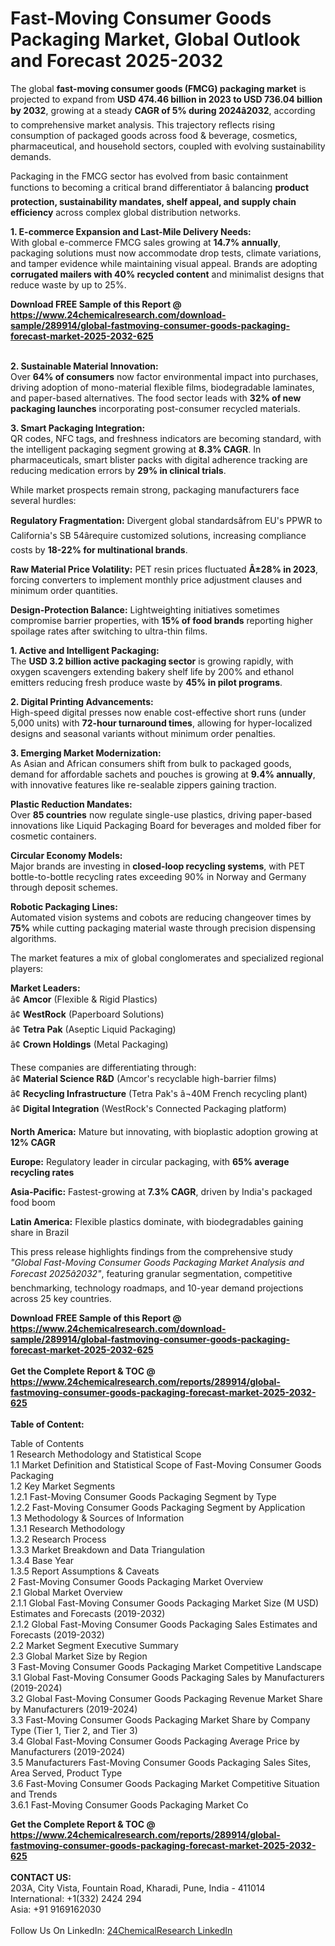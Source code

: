<h1>Fast-Moving Consumer Goods Packaging Market, Global Outlook and Forecast 2025-2032</h1><p>The global <strong>fast-moving consumer goods (FMCG) packaging market</strong> is projected to expand from <strong>USD 474.46 billion in 2023 to USD 736.04 billion by 2032</strong>, growing at a steady <strong>CAGR of 5% during 2024â2032</strong>, according to comprehensive market analysis. This trajectory reflects rising consumption of packaged goods across food &amp; beverage, cosmetics, pharmaceutical, and household sectors, coupled with evolving sustainability demands.</p><p>Packaging in the FMCG sector has evolved from basic containment functions to becoming a critical brand differentiator â balancing <strong>product protection, sustainability mandates, shelf appeal, and supply chain efficiency</strong> across complex global distribution networks.</p><p><strong>1. E-commerce Expansion and Last-Mile Delivery Needs:</strong><br>
With global e-commerce FMCG sales growing at <strong>14.7% annually</strong>, packaging solutions must now accommodate drop tests, climate variations, and tamper evidence while maintaining visual appeal. Brands are adopting <strong>corrugated mailers with 40% recycled content</strong> and minimalist designs that reduce waste by up to 25%.</p><div><b>Download FREE Sample of this Report @ 
            <a href="https://www.24chemicalresearch.com/download-sample/289914/global-fastmoving-consumer-goods-packaging-forecast-market-2025-2032-625">
            https://www.24chemicalresearch.com/download-sample/289914/global-fastmoving-consumer-goods-packaging-forecast-market-2025-2032-625</a></b></div><br><p><strong>2. Sustainable Material Innovation:</strong><br>
Over <strong>64% of consumers</strong> now factor environmental impact into purchases, driving adoption of mono-material flexible films, biodegradable laminates, and paper-based alternatives. The food sector leads with <strong>32% of new packaging launches</strong> incorporating post-consumer recycled materials.</p><p><strong>3. Smart Packaging Integration:</strong><br>
QR codes, NFC tags, and freshness indicators are becoming standard, with the intelligent packaging segment growing at <strong>8.3% CAGR</strong>. In pharmaceuticals, smart blister packs with digital adherence tracking are reducing medication errors by <strong>29% in clinical trials</strong>.</p><p>While market prospects remain strong, packaging manufacturers face several hurdles:</p><p><strong>Regulatory Fragmentation:</strong> Divergent global standardsâfrom EU's PPWR to California's SB 54ârequire customized solutions, increasing compliance costs by <strong>18-22% for multinational brands</strong>.</p><p><strong>Raw Material Price Volatility:</strong> PET resin prices fluctuated <strong>Â±28% in 2023</strong>, forcing converters to implement monthly price adjustment clauses and minimum order quantities.</p><p><strong>Design-Protection Balance:</strong> Lightweighting initiatives sometimes compromise barrier properties, with <strong>15% of food brands</strong> reporting higher spoilage rates after switching to ultra-thin films.</p><p><strong>1. Active and Intelligent Packaging:</strong><br>
The <strong>USD 3.2 billion active packaging sector</strong> is growing rapidly, with oxygen scavengers extending bakery shelf life by 200% and ethanol emitters reducing fresh produce waste by <strong>45% in pilot programs</strong>.</p><p><strong>2. Digital Printing Advancements:</strong><br>
High-speed digital presses now enable cost-effective short runs (under 5,000 units) with <strong>72-hour turnaround times</strong>, allowing for hyper-localized designs and seasonal variants without minimum order penalties.</p><p><strong>3. Emerging Market Modernization:</strong><br>
As Asian and African consumers shift from bulk to packaged goods, demand for affordable sachets and pouches is growing at <strong>9.4% annually</strong>, with innovative features like re-sealable zippers gaining traction.</p><p><strong>Plastic Reduction Mandates:</strong><br>
	Over <strong>85 countries</strong> now regulate single-use plastics, driving paper-based innovations like Liquid Packaging Board for beverages and molded fiber for cosmetic containers.</p><p><strong>Circular Economy Models:</strong><br>
	Major brands are investing in <strong>closed-loop recycling systems</strong>, with PET bottle-to-bottle recycling rates exceeding 90% in Norway and Germany through deposit schemes.</p><p><strong>Robotic Packaging Lines:</strong><br>
	Automated vision systems and cobots are reducing changeover times by <strong>75%</strong> while cutting packaging material waste through precision dispensing algorithms.</p><p>The market features a mix of global conglomerates and specialized regional players:</p><p><strong>Market Leaders:</strong> <br>
â¢ <strong>Amcor</strong> (Flexible &amp; Rigid Plastics) <br>
â¢ <strong>WestRock</strong> (Paperboard Solutions) <br>
â¢ <strong>Tetra Pak</strong> (Aseptic Liquid Packaging) <br>
â¢ <strong>Crown Holdings</strong> (Metal Packaging)</p><p>These companies are differentiating through:<br>
â¢ <strong>Material Science R&amp;D</strong> (Amcor's recyclable high-barrier films)<br>
â¢ <strong>Recycling Infrastructure</strong> (Tetra Pak's â¬40M French recycling plant)<br>
â¢ <strong>Digital Integration</strong> (WestRock's Connected Packaging platform)</p><p><strong>North America:</strong> Mature but innovating, with bioplastic adoption growing at <strong>12% CAGR</strong></p><p><strong>Europe:</strong> Regulatory leader in circular packaging, with <strong>65% average recycling rates</strong></p><p><strong>Asia-Pacific:</strong> Fastest-growing at <strong>7.3% CAGR</strong>, driven by India's packaged food boom</p><p><strong>Latin America:</strong> Flexible plastics dominate, with biodegradables gaining share in Brazil</p><p>This press release highlights findings from the comprehensive study <em>"Global Fast-Moving Consumer Goods Packaging Market Analysis and Forecast 2025â2032"</em>, featuring granular segmentation, competitive benchmarking, technology roadmaps, and 10-year demand projections across 25 key countries.</p><div><b>Download FREE Sample of this Report @ 
            <a href="https://www.24chemicalresearch.com/download-sample/289914/global-fastmoving-consumer-goods-packaging-forecast-market-2025-2032-625">
            https://www.24chemicalresearch.com/download-sample/289914/global-fastmoving-consumer-goods-packaging-forecast-market-2025-2032-625</a></b></div><br><div><b>Get the Complete Report & TOC @ 
            <a href="https://www.24chemicalresearch.com/reports/289914/global-fastmoving-consumer-goods-packaging-forecast-market-2025-2032-625">
            https://www.24chemicalresearch.com/reports/289914/global-fastmoving-consumer-goods-packaging-forecast-market-2025-2032-625</a></b></div><br>
            <b>Table of Content:</b><p>Table of Contents<br />
1 Research Methodology and Statistical Scope<br />
1.1 Market Definition and Statistical Scope of Fast-Moving Consumer Goods Packaging<br />
1.2 Key Market Segments<br />
1.2.1 Fast-Moving Consumer Goods Packaging Segment by Type<br />
1.2.2 Fast-Moving Consumer Goods Packaging Segment by Application<br />
1.3 Methodology & Sources of Information<br />
1.3.1 Research Methodology<br />
1.3.2 Research Process<br />
1.3.3 Market Breakdown and Data Triangulation<br />
1.3.4 Base Year<br />
1.3.5 Report Assumptions & Caveats<br />
2 Fast-Moving Consumer Goods Packaging Market Overview<br />
2.1 Global Market Overview<br />
2.1.1 Global Fast-Moving Consumer Goods Packaging Market Size (M USD) Estimates and Forecasts (2019-2032)<br />
2.1.2 Global Fast-Moving Consumer Goods Packaging Sales Estimates and Forecasts (2019-2032)<br />
2.2 Market Segment Executive Summary<br />
2.3 Global Market Size by Region<br />
3 Fast-Moving Consumer Goods Packaging Market Competitive Landscape<br />
3.1 Global Fast-Moving Consumer Goods Packaging Sales by Manufacturers (2019-2024)<br />
3.2 Global Fast-Moving Consumer Goods Packaging Revenue Market Share by Manufacturers (2019-2024)<br />
3.3 Fast-Moving Consumer Goods Packaging Market Share by Company Type (Tier 1, Tier 2, and Tier 3)<br />
3.4 Global Fast-Moving Consumer Goods Packaging Average Price by Manufacturers (2019-2024)<br />
3.5 Manufacturers Fast-Moving Consumer Goods Packaging Sales Sites, Area Served, Product Type<br />
3.6 Fast-Moving Consumer Goods Packaging Market Competitive Situation and Trends<br />
3.6.1 Fast-Moving Consumer Goods Packaging Market Co</p><div><b>Get the Complete Report & TOC @ 
            <a href="https://www.24chemicalresearch.com/reports/289914/global-fastmoving-consumer-goods-packaging-forecast-market-2025-2032-625">
            https://www.24chemicalresearch.com/reports/289914/global-fastmoving-consumer-goods-packaging-forecast-market-2025-2032-625</a></b></div><br><b>CONTACT US:</b><br>
            203A, City Vista, Fountain Road, Kharadi, Pune, India - 411014<br>
            International: +1(332) 2424 294<br>
            Asia: +91 9169162030 <br><br>
            Follow Us On LinkedIn: <a href="https://www.linkedin.com/company/24chemicalresearch/">24ChemicalResearch LinkedIn</a>